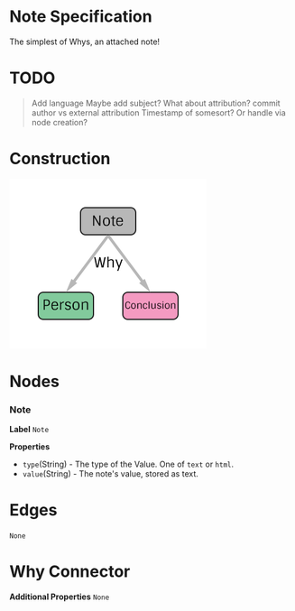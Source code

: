 # Note Specification
The simplest of Whys, an attached note!

# TODO
> Add language
> Maybe add subject?
> What about attribution? commit author vs external attribution
> Timestamp of somesort? Or handle via node creation?

# Construction

![](../img/why/note.png)

# Nodes

### Note

**Label** `Note`

**Properties**
* `type`(String) - The type of the Value. One of `text` or `html`.
* `value`(String) - The note's value, stored as text.

# Edges
`None`

# Why Connector

**Additional Properties**
`None`